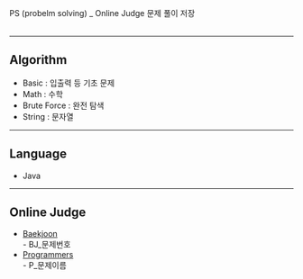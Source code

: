 PS (probelm solving) _ Online Judge 문제 풀이 저장<br><br>
***
## Algorithm
* Basic : 입출력 등 기초 문제
* Math : 수학
* Brute Force : 완전 탐색
* String : 문자열
***
## Language
* Java
***
## Online Judge
* [Baekjoon](https://www.acmicpc.net/)<br> - BJ_문제번호
* [Programmers](https://programmers.co.kr/)<br> - P_문제이름
